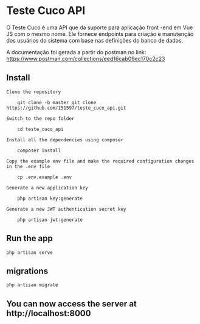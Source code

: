 # Teste Cuco API

O Teste Cuco é uma API que da suporte para aplicação front -end em Vue JS com o mesmo nome. 
Ele fornece endpoints para criação e manutenção dos usuários do sistema com base nas definições do banco de dados.

A documentação foi gerada a partir do postman no link:
https://www.postman.com/collections/eed16cab09ec170c2c23

## Install

    Clone the repository

        git clone -b master git clone https://github.com/151597/teste_cuco_api.git

    Switch to the repo folder

        cd teste_cuco_api
        
    Install all the dependencies using composer

        composer install

    Copy the example env file and make the required configuration changes in the .env file

        cp .env.example .env

    Generate a new application key

        php artisan key:generate

    Generate a new JWT authentication secret key

        php artisan jwt:generate

## Run the app

    php artisan serve

## migrations

    php artisan migrate
## You can now access the server at http://localhost:8000


